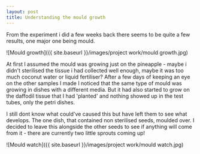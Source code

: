 ```yaml
---
layout: post
title: Understanding the mould growth
---
```


From the experiment i did a few weeks back there seems to be quite a few results, one major one being mould.

![Mould growth]({{ site.baseurl }}/images/project work/mould growth.jpg)

At first I assumed the mould was growing just on the pineapple - maybe i didn't sterilised the tissue i had collected well enough, maybe it was too much coconut water or liquid fertiliser?
After a few days of keeping an eye on the other samples I made I noticed that the same type of mould was growing in dishes with a different media.
But it had also started to grow on the daffodil tissue that I had 'planted' and nothing showed up in the test tubes, only the petri dishes.

I still dont know what could've caused this but have left them to see what develops.
The one dish, that contained non sterilised seeds, moulded over. I decided to leave this alongside the other seeds to see if anything will come from it -  there are currently two little sprouts coming up!

![Mould watch]({{ site.baseurl }}/images/project work/mould watch.jpg)
